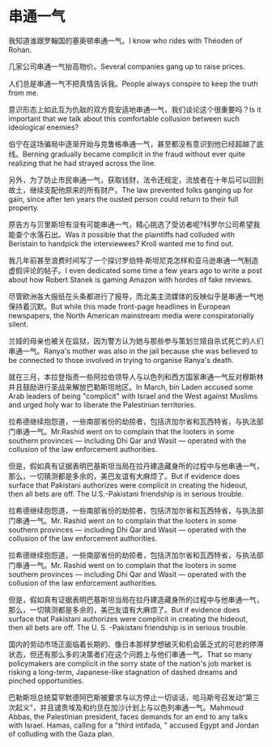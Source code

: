 # 串通一气

<p><span class="chinese">我知道谁跟罗翰国的塞奥顿串通一气。</span><span class="english">I know who rides with Théoden of Rohan.</span></p>

<p><span class="chinese">几家公司串通一气抬高物价。</span><span class="english">Several companies gang up to raise prices.</span></p>

<p><span class="chinese">人们总是串通一气不把真情告诉我。</span><span class="english">People always conspire to keep the truth from me.</span></p>

<p><span class="chinese">意识形态上如此互为仇敌的双方竟安适地串通一气，我们谈论这个很重要吗？</span><span class="english">Is it important that we talk about this comfortable collusion between such ideological enemies?</span></p>

<p><span class="chinese">伯宁在这场骗局中逐渐开始与克鲁格串通一气，甚至都没有意识到他已经超越了底线。</span><span class="english">Berning gradually became complicit in the fraud without ever quite realizing that he had strayed across the line.</span></p>

<p><span class="chinese">另外，为了防止市民串通一气，获取钱财，法令还规定，流放者在十年后可以回到故土，继续支配他原来的所有财产。</span><span class="english">The law prevented folks ganging up for gain, since after ten years the ousted person could return to their full property.</span></p>

<p><span class="chinese">原告方与贝里斯坦有没有可能串通一气，精心挑选了受访者呢?科罗尔公司希望我能查个水落石出。</span><span class="english">Was it possible that the plaintiffs had colluded with Beristain to handpick the interviewees? Kroll wanted me to find out.</span></p>

<p><span class="chinese">我几年前甚至浪费时间写了一个探讨罗伯特·斯坦尼克怎样和亚马逊串通一气制造虚假评论的帖子。</span><span class="english">I even dedicated some time a few years ago to write a post about how Robert Stanek is gaming Amazon with hordes of fake reviews.</span></p>

<p><span class="chinese">尽管欧洲各大报纸在头条都进行了报导，而北美主流媒体的反映似乎是串通一气地保持着沉默。</span><span class="english">But while this made front-page headlines in European newspapers, the North American mainstream media were conspiratorially silent.</span></p>

<p><span class="chinese">兰娅的母亲也被关在监狱，因为警方认为她与那些参与策划兰娅自杀式死亡的人们串通一气。</span><span class="english">Ranya's mother was also in the jail because she was believed to be connected to those involved in trying to organise Ranya's death.</span></p>

<p><span class="chinese">就在三月，本拉登指责一些阿拉伯领导人与以色列和西方国家串通一气反对穆斯林并且鼓励进行圣战来解放巴勒斯坦地区。</span><span class="english">In March, bin Laden accused some Arab leaders of being "complicit" with Israel and the West against Muslims and urged holy war to liberate the Palestinian territories.</span></p>

<p><span class="chinese">拉希德继续抱怨道，一些南部省份的劫掠者，包括济加尔省和瓦西特省，与执法部门串通一气。</span><span class="english">Mr.Rashid went on to complain that the looters in some southern provinces — including Dhi Qar and Wasit — operated with the collusion of the law enforcement authorities.</span></p>

<p><span class="chinese">但是，假如真有证据表明巴基斯坦当局在拉丹建造藏身所的过程中与他串通一气，那么，一切猜测都是多余的，美巴友谊有大麻烦了。</span><span class="english">But if evidence does surface that Pakistani authorizes were complicit in creating the hideout, then all bets are off. The U.S.-Pakistani friendship is in serious trouble.</span></p>

<p><span class="chinese">拉希德继续抱怨道，一些南部省份的劫掠者，包括济加尔省和瓦西特省，与执法部门串通一气。</span><span class="english">Mr. Rashid went on to complain that the looters in some southern provinces — including Dhi Qar and Wasit — operated with the collusion of the law enforcement authorities.</span></p>

<p><span class="chinese">拉希德继续抱怨道，一些南部省份的劫掠者，包括济加尔省和瓦西特省，与执法部门串通一气。</span><span class="english">Mr. Rashid went on to complain that the looters in some southern provinces — including Dhi Qar and Wasit  — operated with the collusion of the law enforcement authorities.</span></p>

<p><span class="chinese">但是，假如真有证据表明巴基斯坦当局在拉丹建造藏身所的过程中与他串通一气，那么，一切猜测都是多余的，美巴友谊有大麻烦了。</span><span class="english">But if evidence does surface that Pakistani authorizes were complicit in creating the hideout, then all bets are off. The U. S. -Pakistani friendship is in serious trouble.</span></p>

<p><span class="chinese">国内的劳动市场正面临着长期的、像日本那样梦想破灭和机会匮乏式的可悲的停滞状态，但还有那么多的决策者们在这个问题上与他们串通一气。</span><span class="english">That so many policymakers are complicit in the sorry state of the nation's job market is risking a long-term, Japanese-like stagnation of dashed dreams and pinched opportunities.</span></p>

<p><span class="chinese">巴勒斯坦总统莫罕默德阿巴斯被要求与以方停止一切谈话，哈马斯号召发动“第三次起义”，并且谴责埃及和约旦在加沙计划上与以色列串通一气。</span><span class="english">Mahmoud Abbas, the Palestinian president, faces demands for an end to any talks with Israel. Hamas, calling for a "third intifada, " accused Egypt and Jordan of colluding with the Gaza plan.</span></p>

